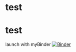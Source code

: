 # test
# test
launch with myBinder
[![Binder](https://mybinder.org/badge.svg)](https://mybinder.org/v2/gh/<https://github.com/gseijo/EC_test>)
